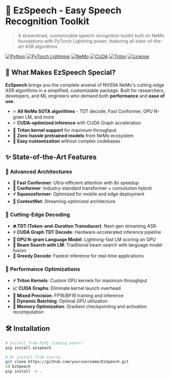# 🎤 EzSpeech - Easy Speech Recognition Toolkit

> A streamlined, customizable speech recognition toolkit built on NeMo foundations with PyTorch Lightning power, featuring all state-of-the-art ASR algorithms

[![Python](https://img.shields.io/badge/Python-3.8+-blue.svg)](https://python.org)
[![PyTorch Lightning](https://img.shields.io/badge/PyTorch%20Lightning-2.0+-purple.svg)](https://lightning.ai)
[![NeMo](https://img.shields.io/badge/NeMo-Compatible-green.svg)](https://github.com/NVIDIA/NeMo)
[![CUDA](https://img.shields.io/badge/CUDA-Optimized-76B900.svg)](https://developer.nvidia.com/cuda-zone)
[![Triton](https://img.shields.io/badge/Triton-Supported-FF6B35.svg)](https://triton-lang.org/)
[![License](https://img.shields.io/badge/License-MIT-yellow.svg)](LICENSE)

## 🚀 What Makes EzSpeech Special?

**EzSpeech** brings you the complete arsenal of NVIDIA NeMo's cutting-edge ASR algorithms in a simplified, customizable package. Built for researchers, developers, and ML engineers who demand both **performance** and **ease of use**.

- 🔥 **All NeMo SOTA algorithms** - TDT decode, Fast Conformer, GPU N-gram LM, and more
- ⚡ **CUDA-optimized inference** with CUDA Graph acceleration
- 🚀 **Triton kernel support** for maximum throughput
- 🎯 **Zero-hassle pretrained models** from NeMo ecosystem
- 🔧 **Easy customization** without complex codebases

## ✨ State-of-the-Art Features

### 🧠 **Advanced Architectures**
- **🚄 Fast Conformer**: Ultra-efficient attention with 8x speedup
- **🔄 Conformer**: Industry-standard transformer + convolution hybrid
- **⚡ Squeezeformer**: Optimized for mobile and edge deployment
- **🎯 ContextNet**: Streaming-optimized architecture

### 🎯 **Cutting-Edge Decoding**
- **🔥 TDT (Token-and-Duration Transducer)**: Next-gen streaming ASR
- **⚡ CUDA Graph TDT Decode**: Hardware-accelerated inference pipeline
- **🧠 GPU N-gram Language Model**: Lightning-fast LM scoring on GPU
- **🎪 Beam Search with LM**: Traditional beam search with language model fusion
- **🔄 Greedy Decode**: Fastest inference for real-time applications

### 🚀 **Performance Optimizations**
- **⚡ Triton Kernels**: Custom GPU kernels for maximum throughput
- **📈 CUDA Graphs**: Eliminate kernel launch overhead
- **🔧 Mixed Precision**: FP16/BF16 training and inference
- **🎯 Dynamic Batching**: Optimal GPU utilization
- **💾 Memory Optimization**: Gradient checkpointing and activation recomputation

## 🛠 Installation

```bash
# Install from PyPI (coming soon!)
pip install ezspeech

# Or install from source
git clone https://github.com/yourusername/EzSpeech.git
cd EzSpeech
pip install -e .

